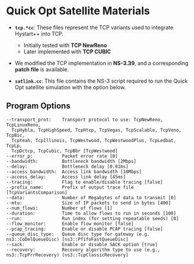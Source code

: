 # Quick Opt Satellite Materials

- **`tcp.*cc`**: These files represent the TCP variants used to integrate Hystart++ into TCP.  
  - Initially tested with **TCP NewReno**  
  - Later implemented with **TCP CUBIC**

- We modified the TCP implementation in **NS-3.39**, and a corresponding **patch file** is available.


- **`satlink.cc`**: This file contains the NS-3 script required to run the Quick Opt satellite simulation with the option below.

## Program Options

```text
--transport_prot:    Transport protocol to use: TcpNewReno, TcpLinuxReno,
  TcpHybla, TcpHighSpeed, TcpHtcp, TcpVegas, TcpScalable, TcpVeno, TcpBic,
  TcpYeah, TcpIllinois, TcpWestwood, TcpWestwoodPlus, TcpLedbat, TcpLp,
  TcpDctcp, TcpCubic, TcpBbr [TcpWestwood]
--error_p:           Packet error rate [0]
--bandwidth:         Bottleneck bandwidth [2Mbps]
--delay:             Bottleneck delay [0.01ms]
--access_bandwidth:  Access link bandwidth [10Mbps]
--access_delay:      Access link delay [45ms]
--tracing:           Flag to enable/disable tracing [false]
--prefix_name:       Prefix of output trace file [TcpVariantsComparison]
--data:              Number of Megabytes of data to transmit [0]
--mtu:               Size of IP packets to send in bytes [400]
--num_flows:         Number of flows [1]
--duration:          Time to allow flows to run in seconds [100]
--run:               Run index (for setting repeatable seeds) [0]
--flow_monitor:      Enable flow monitor [false]
--pcap_tracing:      Enable or disable PCAP tracing [false]
--queue_disc_type:   Queue disc type for gateway (e.g. ns3::CoDelQueueDisc) [ns3::PfifoFastQueueDisc]
--sack:              Enable or disable SACK option [true]
--recovery:          Recovery algorithm type to use (e.g., ns3::TcpPrrRecovery) [ns3::TcpClassicRecovery]


